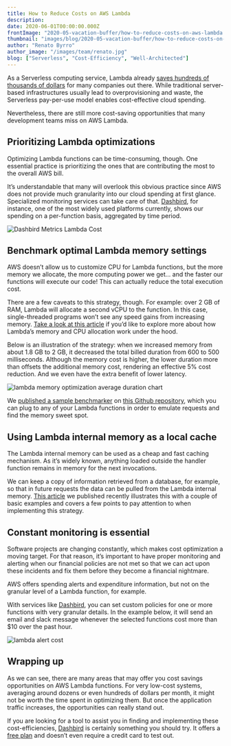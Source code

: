 ```yaml
---
title: How to Reduce Costs on AWS Lambda
description: 
date: 2020-06-01T00:00:00.000Z
frontImage: "2020-05-vacation-buffer/how-to-reduce-costs-on-aws-lambda.png"
thumbnail: "images/blog/2020-05-vacation-buffer/how-to-reduce-costs-on-aws-lambda.png"
author: "Renato Byrro"
author_image: "/images/team/renato.jpg"
blog: ["Serverless", "Cost-Efficiency", "Well-Architected"]
---
```



As a Serverless computing service, Lambda already [saves hundreds of thousands of dollars](https://sls.dashbird.io/going-serverless-case-study) for many companies out there. While traditional server-based infrastructures usually lead to overprovisioning and waste, the Serverless pay-per-use model enables cost-effective cloud spending.

Nevertheless, there are still more cost-saving opportunities that many development teams miss on AWS Lambda.


## Prioritizing Lambda optimizations

Optimizing Lambda functions can be time-consuming, though. One essential practice is prioritizing the ones that are contributing the most to the overall AWS bill.

It’s understandable that many will overlook this obvious practice since AWS does not provide much granularity into our cloud spending at first glance. Specialized monitoring services can take care of that. [Dashbird](https://dashbird.io), for instance, one of the most widely used platforms currently, shows our spending on a per-function basis, aggregated by time period.

![Dashbird Metrics Lambda Cost](/images/blog/2020-05-vacation-buffer/dashbird-metrics-lambda-cost.png "Dashbird Metrics Lambda Cost")


## Benchmark optimal Lambda memory settings

AWS doesn’t allow us to customize CPU for Lambda functions, but the more memory we allocate, the more computing power we get… and the faster our functions will execute our code! This can actually reduce the total execution cost.

There are a few caveats to this strategy, though. For example: over 2 GB of RAM, Lambda will allocate a second vCPU to the function. In this case, single-threaded programs won’t see any speed gains from increasing memory. [Take a look at this article](https://dev.to/byrro/how-to-optimize-lambda-memory-and-cpu-4dj1) if you’d like to explore more about how Lambda’s memory and CPU allocation work under the hood.

Below is an illustration of the strategy: when we increased memory from about 1.8 GB to 2 GB, it decreased the total billed duration from 600 to 500 milliseconds. Although the memory cost is higher, the lower duration more than offsets the additional memory cost, rendering an effective 5% cost reduction. And we even have the extra benefit of lower latency.

![lambda memory optimization average duration chart](/images/blog/2020-05-vacation-buffer/lambda-memory-optimization-average-duration-chart.png "lambda memory optimization average duration chart")


We [published a sample benchmarker](https://medium.com/hackernoon/lower-your-aws-lambda-bill-by-increasing-memory-size-yep-e591ae499692) on [this Github repository](https://github.com/byrro/awslambda-memory-tradeoff), which you can plug to any of your Lambda functions in order to emulate requests and find the memory sweet spot.


## Using Lambda internal memory as a local cache

The Lambda internal memory can be used as a cheap and fast caching mechanism. As it’s widely known, anything loaded outside the handler function remains in memory for the next invocations.

We can keep a copy of information retrieved from a database, for example, so that in future requests the data can be pulled from the Lambda internal memory. [This article](https://dashbird.io/blog/leveraging-lambda-cache-for-serverless-cost-efficiency/) we published recently illustrates this with a couple of basic examples and covers a few points to pay attention to when implementing this strategy.


## Constant monitoring is essential

Software projects are changing constantly, which makes cost optimization a moving target. For that reason, it’s important to have proper monitoring and alerting when our financial policies are not met so that we can act upon these incidents and fix them before they become a financial nightmare.

AWS offers spending alerts and expenditure information, but not on the granular level of a Lambda function, for example.

With services like [Dashbird](https://dashbird.io), you can set custom policies for one or more functions with very granular details. In the example below, it will send an email and slack message whenever the selected functions cost more than $10 over the past hour.

![lambda alert cost](/images/blog/2020-05-vacation-buffer/lambda-alert-cost.png "lambda alert cost")


## Wrapping up

As we can see, there are many areas that may offer you cost savings opportunities on AWS Lambda functions. For very low-cost systems, averaging around dozens or even hundreds of dollars per month, it might not be worth the time spent in optimizing them. But once the application traffic increases, the opportunities can really stand out.

If you are looking for a tool to assist you in finding and implementing these cost-efficiencies, [Dashbird](https://dashbird.io/#register) is certainly something you should try. It offers a [free plan](https://dashbird.io/pricing) and doesn’t even require a credit card to test out.
